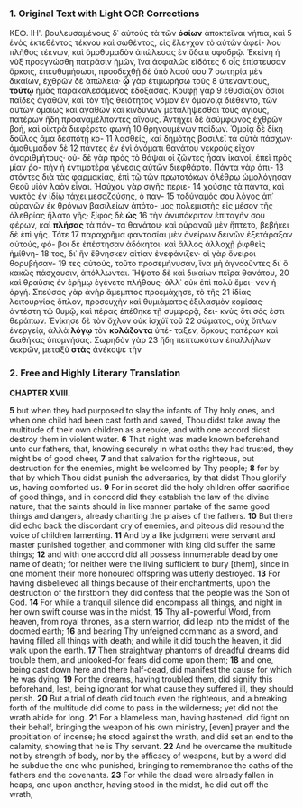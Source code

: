### 1. Original Text with Light OCR Corrections

ΚΕΦ. ΙΗʹ.
βουλευσαμένους δ᾽ αὐτοὺς τὰ τῶν **ὁσίων** ἀποκτεῖναι νήπια, καὶ 5
ἑνὸς ἐκτεθέντος τέκνου καὶ σωθέντος, εἰς ἔλεγχον τὸ αὐτῶν ἀφεί-
λου πλῆθος τέκνων, καὶ ὁμοθυμαδὸν ἀπώλεσας ἐν ὕδατι σφοδρῷ.
Ἐκείνη ἡ νὺξ προεγνώσθη πατράσιν ἡμῶν, ἵνα ἀσφαλῶς εἰδότες 6
οἷς ἐπίστευσαν ὅρκοις, ἐπευθυμήσωσι, προσδεχθῇ δὲ ὑπὸ λαοῦ σου 7
σωτηρία μὲν δικαίων, ἐχθρῶν δὲ ἀπώλεια· **ᾧ** γὰρ ἐτιμωρήσω τοὺς 8
ὑπεναντίους, **τούτῳ** ἡμᾶς παρακαλεσάμενος ἐδόξασας. Κρυφῇ γὰρ 9
ἐθυσίαζον ὅσιοι παῖδες ἀγαθῶν, καὶ τὸν τῆς θειότητος νόμον ἐν
ὁμονοίᾳ διέθεντο, τῶν αὐτῶν ὁμοίως καὶ ἀγαθῶν καὶ κινδύνων
μεταλήψεσθαι τοὺς ἁγίους, πατέρων ἤδη προαναμέλποντες αἴνους.
Ἀντήχει δὲ ἀσύμφωνος ἐχθρῶν βοή, καὶ οἰκτρὰ διεφέρετο φωνὴ 10
θρηνουμένων παίδων. Ὁμοίᾳ δὲ δίκη δοῦλος ἅμα δεσπότῃ κο- 11
λασθείς, καὶ δημότης βασιλεῖ τὰ αὐτὰ πάσχων· ὁμοθυμαδὸν δὲ 12
πάντες ἐν ἑνὶ ὀνόματι θανάτου νεκροὺς εἶχον ἀναριθμήτους· οὐ-
δὲ γὰρ πρὸς τὸ θάψαι οἱ ζῶντες ἦσαν ἱκανοί, ἐπεὶ πρὸς μίαν ῥο-
πὴν ἡ ἐντιμοτέρα γένεσις αὐτῶν διεφθάρτο. Πάντα γὰρ ἀπι- 13
στόντες διὰ τὰς φαρμακίας, ἐπὶ τῷ τῶν πρωτοτόκων ὀλέθρῳ
ὡμολόγησαν Θεοῦ υἱὸν λαὸν εἶναι. Ἡσύχου γὰρ σιγῆς περιε- 14
χούσης τὰ πάντα, καὶ νυκτὸς ἐν ἰδίῳ τάχει μεσαζούσης, ὁ παν- 15
τοδύναμός σου λόγος ἀπ᾽ οὐρανῶν ἐκ θρόνων βασιλείων ἀπότο-
μος πολεμιστὴς εἰς μέσον τῆς ὀλεθρίας ἤλατο γῆς· ξίφος δὲ **ὡς** 16
τὴν ἀνυπόκριτον ἐπιταγήν σου φέρων, καὶ **πλήσας** τὰ πάν-
τα θανάτου· καὶ οὐρανοῦ μὲν ἥπτετο, βεβήκει δὲ ἐπὶ γῆς. Τότε 17
παραχρῆμα φαντασίαι μὲν ὀνείρων δεινῶν ἐξετάραξαν αὐτούς, φό-
βοι δὲ ἐπέστησαν ἀδόκητοι· καὶ ἄλλος ἀλλαχῇ ῥιφθεὶς ἡμίθνη- 18
τος, δι᾽ ἣν ἔθνησκεν αἰτίαν ἐνεφάνιζεν· οἱ γὰρ ὄνειροι θορυβήσαν- 19
τες αὐτούς, τοῦτο προσεμήνυσαν, ἵνα μὴ ἀγνοοῦντες δι᾽ ὃ κακῶς
πάσχουσιν, ἀπόλλωνται. Ἤψατο δὲ καὶ δικαίων πεῖρα θανάτου, 20
καὶ θραῦσις ἐν ἐρήμῳ ἐγένετο πλήθους· ἀλλ᾽ οὐκ ἐπὶ πολὺ ἔμει-
νεν ἡ ὀργή. Σπεύσας γὰρ ἀνὴρ ἄμεμπτος προεμάχησε, τὸ τῆς 21
ἰδίας λειτουργίας ὅπλον, προσευχὴν καὶ θυμιάματος ἐξιλασμὸν
κομίσας· ἀντέστη τῷ θυμῷ, καὶ πέρας ἐπέθηκε τῇ συμφορᾷ, δει-
κνὺς ὅτι σός ἐστι θεράπων. Ἐνίκησε δὲ τὸν ὄχλον οὐκ ἰσχύϊ τοῦ 22
σώματος, οὐχ ὅπλων ἐνεργείᾳ, ἀλλὰ **λόγῳ** τὸν **κολάζοντα** ὑπέ-
ταξεν, ὅρκους πατέρων καὶ διαθήκας ὑπομνήσας. Σωρηδὸν γὰρ 23
ἤδη πεπτωκότων ἐπαλλήλων νεκρῶν, μεταξὺ **στὰς** ἀνέκοψε τὴν

### 2. Free and Highly Literary Translation

**CHAPTER XVIII.**

**5** but when they had purposed to slay the infants of Thy holy ones, and when one child had been cast forth and saved, Thou didst take away the multitude of their own children as a rebuke, and with one accord didst destroy them in violent water.
**6** That night was made known beforehand unto our fathers, that, knowing securely in what oaths they had trusted, they might be of good cheer,
**7** and that salvation for the righteous, but destruction for the enemies, might be welcomed by Thy people;
**8** for by that by which Thou didst punish the adversaries, by that didst Thou glorify us, having comforted us.
**9** For in secret did the holy children offer sacrifice of good things, and in concord did they establish the law of the divine nature, that the saints should in like manner partake of the same good things and dangers, already chanting the praises of the fathers.
**10** But there did echo back the discordant cry of enemies, and piteous did resound the voice of children lamenting.
**11** And by a like judgment were servant and master punished together, and commoner with king did suffer the same things;
**12** and with one accord did all possess innumerable dead by one name of death; for neither were the living sufficient to bury [them], since in one moment their more honoured offspring was utterly destroyed.
**13** For having disbelieved all things because of their enchantments, upon the destruction of the firstborn they did confess that the people was the Son of God.
**14** For while a tranquil silence did encompass all things, and night in her own swift course was in the midst,
**15** Thy all-powerful Word, from heaven, from royal thrones, as a stern warrior, did leap into the midst of the doomed earth;
**16** and bearing Thy unfeigned command as a sword, and having filled all things with death; and while it did touch the heaven, it did walk upon the earth.
**17** Then straightway phantoms of dreadful dreams did trouble them, and unlooked-for fears did come upon them;
**18** and one, being cast down here and there half-dead, did manifest the cause for which he was dying.
**19** For the dreams, having troubled them, did signify this beforehand, lest, being ignorant for what cause they suffered ill, they should perish.
**20** But a trial of death did touch even the righteous, and a breaking forth of the multitude did come to pass in the wilderness; yet did not the wrath abide for long.
**21** For a blameless man, having hastened, did fight on their behalf, bringing the weapon of his own ministry, [even] prayer and the propitiation of incense; he stood against the wrath, and did set an end to the calamity, showing that he is Thy servant.
**22** And he overcame the multitude not by strength of body, nor by the efficacy of weapons, but by a word did he subdue the one who punished, bringing to remembrance the oaths of the fathers and the covenants.
**23** For while the dead were already fallen in heaps, one upon another, having stood in the midst, he did cut off the wrath,
